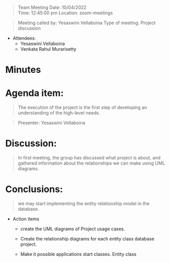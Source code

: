 >  Team Meeting 	                                               Date: 10/04/2022     
                                                                       Time: 12:45:00 pm 
                                                                       Location: zoom-meetings 

>   Meeting called by:  Yesaswini Vellaboina  	            Type of meeting: Project discussion 
			
* Attendees: 	
    * Yesaswini Vellaboina
    * Venkata Rahul Murarisetty	 	 
	
	
	
# Minutes 

# Agenda item: 	
> The execution of the project is the first step of developing an understanding of the high-level needs.

>Presenter: 	Yesaswini Vellaboina 

# Discussion: 

> In first meeting, the group has discussed what project is about, and gathered information about the relationships we can make using UML diagrams. 

# Conclusions:  

> we may start implementing the entity relationship model in the database.

*  Action items 	                                       

   *	create the UML diagrams of Project usage cases.   
 
   *	Create the relationship diagrams for each entity class database project.
         
   *   Make it possible applications start classes. Entity class



	